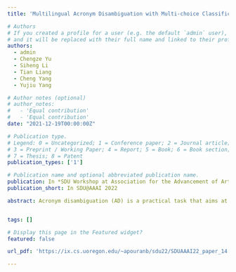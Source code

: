 ```yaml
---
title: 'Multilingual Acronym Disambiguation with Multi-choice Classification'

# Authors
# If you created a profile for a user (e.g. the default `admin` user), write the username (folder name) here
# and it will be replaced with their full name and linked to their profile.
authors:
  - admin
  - Chengze Yu
  - Siheng Li
  - Tian Liang
  - Cheng Yang
  - Yujiu Yang

# Author notes (optional)
# author_notes:
#   - 'Equal contribution'
#   - 'Equal contribution'
date: "2021-12-19T00:00:00Z"

# Publication type.
# Legend: 0 = Uncategorized; 1 = Conference paper; 2 = Journal article;
# 3 = Preprint / Working Paper; 4 = Report; 5 = Book; 6 = Book section;
# 7 = Thesis; 8 = Patent
publication_types: ['1']

# Publication name and optional abbreviated publication name.
publication: In *SDU Workshop at Association for the Advancement of Artificial Intelligence 2022*
publication_short: In SDU@AAAI 2022

abstract: Acronym disambiguation (AD) is a practical task that aims at matching acronyms with their expansion alternatives. The significance of this task is to alleviate the problem of acronym buse, which is a common phenomenon in the scientific domain. Although it simplifies the expression, great obstacles are brought to readers outside the field. In this paper, we introduce a new method for acronym disambiguation, which is different from the previous binary classification model. We argue that treating the task as a multi-choice problem and incorporating negative expansion sampling can more effectively capture the relation between the acronym and its corresponding expansion. Experiments show our model obtains significant improvement over the baseline and other methods.


tags: []

# Display this page in the Featured widget?
featured: false

url_pdf: 'https://ix.cs.uoregon.edu/~apouranb/sdu22/SDUAAAI22_paper_14.pdf'

---
```

